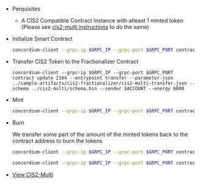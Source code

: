 - Perquisites

  - A CIS2 Compatible Contract Instance with atleast 1 minted token (Please see [cis2-multi instructions](./cis2-multi.README.md) to do the same)

- Initialize Smart Contract

  ```bash
  concordium-client --grpc-ip $GRPC_IP --grpc-port $GRPC_PORT contract init <MODULE_REF> --contract CIS2-Fractionalizer --sender $ACCOUNT --energy 3000
  ```

- Transfer CIS2 Token to the Fractionalizer Contract

  ```
  concordium-client --grpc-ip $GRPC_IP --grpc-port $GRPC_PORT contract update 2164 --entrypoint transfer --parameter-json ../sample-artifacts/cis2-fractionalizer/cis2-multi-transfer.json --schema ../cis2-multi/schema.bin --sender $ACCOUNT --energy 6000
  ```

- Mint

  ```bash
  concordium-client --grpc-ip $GRPC_IP --grpc-port $GRPC_PORT contract update 2163 --entrypoint mint --parameter-json ../sample-artifacts/cis2-fractionalizer/mint.json --schema ../cis2-fractionalizer/schema.bin --sender $ACCOUNT --energy 6000
  ```

- Burn

  We transfer some part of the amount of the minted tokens back to the contract address to burn the tokens

  ```bash
  concordium-client --grpc-ip $GRPC_IP --grpc-port $GRPC_PORT contract update 2163 --entrypoint transfer --parameter-json ../sample-artifacts/cis2-fractionalizer/burn-20.json --schema ../cis2-fractionalizer/schema.bin --sender $ACCOUNT --energy 6000
  ```
  ```bash
  concordium-client --grpc-ip $GRPC_IP --grpc-port $GRPC_PORT contract update 2163 --entrypoint transfer --parameter-json ../sample-artifacts/cis2-fractionalizer/burn-80.json --schema ../cis2-fractionalizer/schema.bin --sender $ACCOUNT --energy 6000
  ```

- [View CIS2-Multi](./cis2-multi.README.md)
